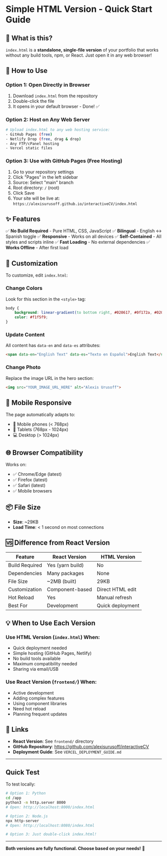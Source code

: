 # Simple HTML Version - Quick Start Guide

## 📄 What is this?

`index.html` is a **standalone, single-file version** of your portfolio that works without any build tools, npm, or React. Just open it in any web browser!

## 🚀 How to Use

### Option 1: Open Directly in Browser
1. Download `index.html` from the repository
2. Double-click the file
3. It opens in your default browser - Done! ✅

### Option 2: Host on Any Web Server
```bash
# Upload index.html to any web hosting service:
- GitHub Pages (free)
- Netlify Drop (free, drag & drop)
- Any FTP/cPanel hosting
- Vercel static files
```

### Option 3: Use with GitHub Pages (Free Hosting)
1. Go to your repository settings
2. Click "Pages" in the left sidebar
3. Source: Select "main" branch
4. Root directory: `/` (root)
5. Click Save
6. Your site will be live at: `https://alexisurusoff.github.io/interactiveCV/index.html`

## ✨ Features

✅ **No Build Required** - Pure HTML, CSS, JavaScript
✅ **Bilingual** - English ↔ Spanish toggle
✅ **Responsive** - Works on all devices
✅ **Self-Contained** - All styles and scripts inline
✅ **Fast Loading** - No external dependencies
✅ **Works Offline** - After first load

## 🎨 Customization

To customize, edit `index.html`:

### Change Colors
Look for this section in the `<style>` tag:
```css
body {
    background: linear-gradient(to bottom right, #020617, #0f172a, #020617);
    color: #f1f5f9;
}
```

### Update Content
All content has `data-en` and `data-es` attributes:
```html
<span data-en="English Text" data-es="Texto en Español">English Text</span>
```

### Change Photo
Replace the image URL in the hero section:
```html
<img src="YOUR_IMAGE_URL_HERE" alt="Alexis Urusoff">
```

## 📱 Mobile Responsive

The page automatically adapts to:
- 📱 Mobile phones (< 768px)
- 📱 Tablets (768px - 1024px)
- 💻 Desktop (> 1024px)

## 🌐 Browser Compatibility

Works on:
- ✅ Chrome/Edge (latest)
- ✅ Firefox (latest)
- ✅ Safari (latest)
- ✅ Mobile browsers

## 📦 File Size

- **Size**: ~29KB
- **Load Time**: < 1 second on most connections

## 🆚 Difference from React Version

| Feature | React Version | HTML Version |
|---------|---------------|--------------|
| Build Required | Yes (yarn build) | No |
| Dependencies | Many packages | None |
| File Size | ~2MB (built) | 29KB |
| Customization | Component-based | Direct HTML edit |
| Hot Reload | Yes | Manual refresh |
| Best For | Development | Quick deployment |

## 💡 When to Use Each Version

### Use HTML Version (`index.html`) When:
- Quick deployment needed
- Simple hosting (GitHub Pages, Netlify)
- No build tools available
- Maximum compatibility needed
- Sharing via email/USB

### Use React Version (`frontend/`) When:
- Active development
- Adding complex features
- Using component libraries
- Need hot reload
- Planning frequent updates

## 🔗 Links

- **React Version**: See `frontend/` directory
- **GitHub Repository**: https://github.com/alexisurusoff/interactiveCV
- **Deployment Guide**: See `VERCEL_DEPLOYMENT_GUIDE.md`

---

## Quick Test

To test locally:
```bash
# Option 1: Python
cd /app
python3 -m http.server 8000
# Open: http://localhost:8000/index.html

# Option 2: Node.js
npx http-server
# Open: http://localhost:8080/index.html

# Option 3: Just double-click index.html!
```

---

**Both versions are fully functional. Choose based on your needs!** 🎉
